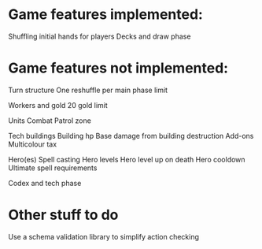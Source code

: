 # Game features implemented:

Shuffling initial hands for players
Decks and draw phase

# Game features not implemented:

Turn structure
One reshuffle per main phase limit

Workers and gold
20 gold limit

Units
Combat
Patrol zone

Tech buildings
Building hp
Base damage from building destruction
Add-ons
Multicolour tax

Hero(es)
Spell casting
Hero levels
Hero level up on death
Hero cooldown
Ultimate spell requirements

Codex and tech phase

# Other stuff to do

Use a schema validation library to simplify action checking
